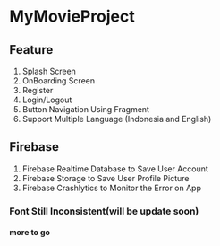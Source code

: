 # MyMovieProject

## Feature
1. Splash Screen
2. OnBoarding Screen
3. Register
4. Login/Logout
5. Button Navigation Using Fragment
6. Support Multiple Language (Indonesia and English)

## Firebase
1. Firebase Realtime Database to Save User Account
2. Firebase Storage to Save User Profile Picture
3. Firebase Crashlytics to Monitor the Error on App
### Font Still Inconsistent(will be update soon)

#### more to go

